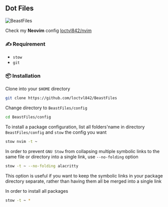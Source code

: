 ## Dot Files

![BeastFiles](https://user-images.githubusercontent.com/80513079/212870165-db43c120-cccd-4384-b7fe-85bdd63823db.png)

Check my **Neovim** config [loctvl842/nvim](https://github.com/loctvl842/nvim#neovim-config)

### ✍ Requirement

- `stow`
- `git`

### 📦 Installation

Clone into your `$HOME` directory

```bash
git clone https://github.com/loctvl842/BeastFiles
```

Change directory to `BeastFiles/config`

```bash
cd BeastFiles/config
```

To install a package configuration, list all folders'name in directory `BeastFiles/config` and `stow` the config you want

```bash
stow nvim -t ~
```

In order to prevent `GNU Stow` from collapsing multiple symbolic links to the same file or directory into a single link, use `--no-folding` option

```bash
stow -t ~ --no-folding alacritty
```

This option is useful if you want to keep the symbolic links in your package directory separate, rather than having them all be merged into a single link

In order to install all packages

```bash
stow -t ~ *
```
